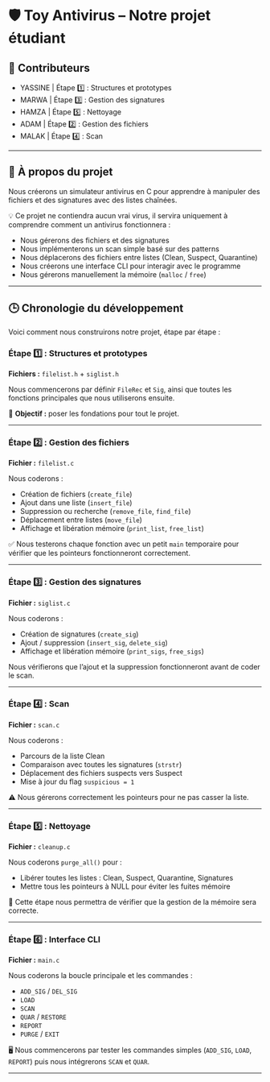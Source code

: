# 🛡️ Toy Antivirus – Notre projet étudiant

## 👥 Contributeurs
- YASSINE  | Étape 1️⃣ : Structures et prototypes
- MARWA    | Étape 3️⃣ : Gestion des signatures
- HAMZA    | Étape 5️⃣ : Nettoyage
- ADAM     | Étape 2️⃣ : Gestion des fichiers
- MALAK    | Étape 4️⃣ : Scan

---

## 📝 À propos du projet

Nous créerons un simulateur antivirus en C pour apprendre à manipuler des fichiers et des signatures avec des listes chaînées.  

💡 Ce projet ne contiendra aucun vrai virus, il servira uniquement à comprendre comment un antivirus fonctionnera :  

- Nous gérerons des fichiers et des signatures  
- Nous implémenterons un scan simple basé sur des patterns  
- Nous déplacerons des fichiers entre listes (Clean, Suspect, Quarantine)  
- Nous créerons une interface CLI pour interagir avec le programme  
- Nous gérerons manuellement la mémoire (`malloc` / `free`)  

---

## 🕒 Chronologie du développement

Voici comment nous construirons notre projet, étape par étape :  

### Étape 1️⃣ : Structures et prototypes

**Fichiers :** `filelist.h` + `siglist.h`  

Nous commencerons par définir `FileRec` et `Sig`, ainsi que toutes les fonctions principales que nous utiliserons ensuite.  

🎯 **Objectif :** poser les fondations pour tout le projet.

---

### Étape 2️⃣ : Gestion des fichiers

**Fichier :** `filelist.c`  

Nous coderons :  

- Création de fichiers (`create_file`)  
- Ajout dans une liste (`insert_file`)  
- Suppression ou recherche (`remove_file`, `find_file`)  
- Déplacement entre listes (`move_file`)  
- Affichage et libération mémoire (`print_list`, `free_list`)  

✅ Nous testerons chaque fonction avec un petit `main` temporaire pour vérifier que les pointeurs fonctionneront correctement.

---

### Étape 3️⃣ : Gestion des signatures

**Fichier :** `siglist.c`  

Nous coderons :  

- Création de signatures (`create_sig`)  
- Ajout / suppression (`insert_sig`, `delete_sig`)  
- Affichage et libération mémoire (`print_sigs`, `free_sigs`)  

Nous vérifierons que l’ajout et la suppression fonctionneront avant de coder le scan.

---

### Étape 4️⃣ : Scan

**Fichier :** `scan.c`  

Nous coderons :  

- Parcours de la liste Clean  
- Comparaison avec toutes les signatures (`strstr`)  
- Déplacement des fichiers suspects vers Suspect  
- Mise à jour du flag `suspicious = 1`  

⚠️ Nous gérerons correctement les pointeurs pour ne pas casser la liste.

---

### Étape 5️⃣ : Nettoyage

**Fichier :** `cleanup.c`  

Nous coderons `purge_all()` pour :  

- Libérer toutes les listes : Clean, Suspect, Quarantine, Signatures  
- Mettre tous les pointeurs à NULL pour éviter les fuites mémoire  

🧹 Cette étape nous permettra de vérifier que la gestion de la mémoire sera correcte.

---

### Étape 6️⃣ : Interface CLI

**Fichier :** `main.c`  

Nous coderons la boucle principale et les commandes :  

- `ADD_SIG` / `DEL_SIG`  
- `LOAD`  
- `SCAN`  
- `QUAR` / `RESTORE`  
- `REPORT`  
- `PURGE` / `EXIT`  

🖥️ Nous commencerons par tester les commandes simples (`ADD_SIG`, `LOAD`, `REPORT`) puis nous intégrerons `SCAN` et `QUAR`.

---

